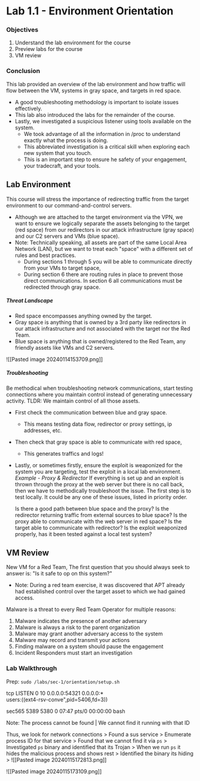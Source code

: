 # Lab 1.1 - Environment Orientation
### Objectives
1. Understand the lab environment for the course
2. Preview labs for the course
3. VM review
### Conclusion
This lab provided an overview of the lab environment and how traffic will flow between the VM, systems in gray space, and targets in red space. 
- A good troubleshooting methodology is important to isolate issues effectively. 
- This lab also introduced the labs for the remainder of the course. 
- Lastly, we investigated a suspicious listener using tools available on the system. 
	- We took advantage of all the information in /proc to understand exactly what the process is doing. 
	- This abbreviated investigation is a critical skill when exploring each new system that you touch.
	- This is an important step to ensure he safety of your engagement, your tradecraft, and your tools.

## Lab Environment 
This course will stress the importance of redirecting traffic from the target environment to our command-and-control servers.
- Although we are attached to the target environment via the VPN, we want to ensure we logically separate the assets belonging to the target (red space) from our redirectors in our attack infrastructure (gray space) and our C2 servers and VMs (blue space).
- Note: Technically speaking, all assets are part of the same Local Area Network (LAN), but we want to treat each "space" with a different set of rules and best practices.
	- During sections 1 through 5 you will be able to communicate directly from your VMs to target space, 
	- During section 6 there are routing rules in place to prevent those direct communications. In section 6 all communications must be redirected through gray space.
	
##### Threat Landscape
- Red space encompasses anything owned by the target.
- Gray space is anything that is owned by a 3rd party like redirectors in our attack infrastructure  and not associated with the target nor the Red Team.
- Blue space is anything that is owned/registered to the Red Team, any friendly assets like VMs and C2 servers.

![[Pasted image 20240114153709.png]]

##### Troubleshooting
Be methodical when troubleshooting network communications, start testing connections where you maintain control instead of generating unnecessary activity. TLDR: We maintain control of all those assets.
- First check the communication between blue and gray space. 
	- This means testing data flow, redirector or proxy settings, ip addresses, etc. 
- Then check that gray space is able to communicate with red space, 
	- This generates traffics and logs! 
- Lastly, or sometimes firstly, ensure the exploit is weaponized for the system you are targeting, test the exploit in a local lab environment.
*Example - Proxy & Redirector*
If everything is set up and an exploit is thrown through the proxy at the web server but there is no call back, then we have to methodically troubleshoot the issue. The first step is to test locally. It could be any one of these issues, listed in priority order.

    Is there a good path between blue space and the proxy?
    Is the redirector returning traffic from external sources to blue space?
    Is the proxy able to communicate with the web server in red space?
    Is the target able to communicate with redirector?
    Is the exploit weaponized properly, has it been tested against a local test system?

## VM Review
New VM for a Red Team, The first question that you should always seek to answer is: "Is it safe to op on this system?"
- Note: During a red team exercise, it was discovered that APT already had established control over the target asset to which we had gained access.

Malware is a threat to every Red Team Operator for multiple reasons: 
1. Malware indicates the presence of another adversary 
2. Malware is always a risk to the parent organization 
3. Malware may grant another adversary access to the system 
4. Malware may record and transmit your actions 
5. Finding malware on a system should pause the engagement 
6. Incident Responders must start an investigation

### Lab Walkthrough
Prep: `sudo /labs/sec-1/orientation/setup.sh`


tcp     LISTEN       0         10                          0.0.0.0:54321                0.0.0.0:*         
users:((ext4-rsv-conve",pid=5406,fd=3))                   

sec565     5389   5380  0 07:47 pts/0    00:00:00 bash

Note: The process cannot be found | We cannot find it running with that ID

Thus, we look for network connections > Found a sus service > Enumerate process ID for that service > Found that we cannot find it via `ps` > Investigated `ps` binary and identified that its Trojan > When we run `ps` it hides the malicious process and shows rest > Identified the binary its hiding > 
![[Pasted image 20240115172813.png]]

![[Pasted image 20240115173109.png]]


